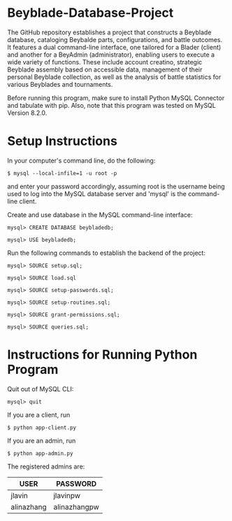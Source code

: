 # Beyblade-Database-Project

The GitHub repository establishes a project that constructs a Beyblade database, cataloging Beybalde parts, configurations, and battle outcomes. It features a dual command-line interface, one tailored for a Blader (client) and another for a BeyAdmin (administrator), enabling users to execute a wide variety of functions. These include account creatino, strategic Beyblade assembly based on accessible data, management of their personal Beyblade collection, as well as the analysis of battle statistics for various Beyblades and tournaments.

Before running this program, make sure to install Python MySQL Connector and tabulate with pip. Also, note that this program was tested on MySQL Version 8.2.0.

# Setup Instructions

In your computer's command line, do the following:

    $ mysql --local-infile=1 -u root -p

and enter your password accordingly, assuming root is the username being used to log into the MySQL database server and 'mysql' is the command-line client.

Create and use database in the MySQL command-line interface:

    mysql> CREATE DATABASE beybladedb;

    mysql> USE beybladedb;

Run the following commands to establish the backend of the project:

    mysql> SOURCE setup.sql;

    mysql> SOURCE load.sql

    mysql> SOURCE setup-passwords.sql;

    mysql> SOURCE setup-routines.sql;

    mysql> SOURCE grant-permissions.sql;

    mysql> SOURCE queries.sql;

# Instructions for Running Python Program

Quit out of MySQL CLI:

    mysql> quit

If you are a client, run

    $ python app-client.py

If you are an admin, run

    $ python app-admin.py

The registered admins are:

| USER       | PASSWORD      |
|------------|---------------|
| jlavin     | jlavinpw      |
| alinazhang | alinazhangpw  |

